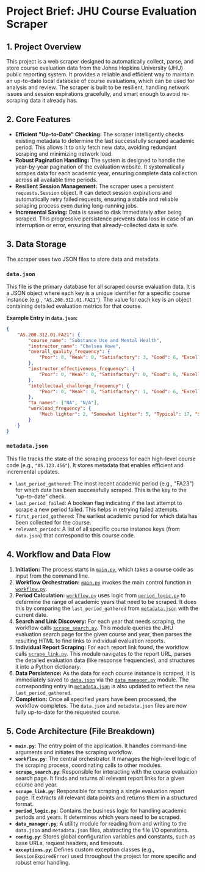 # Project Brief: JHU Course Evaluation Scraper

## 1. Project Overview

This project is a web scraper designed to automatically collect, parse, and store course evaluation data from the Johns Hopkins University (JHU) public reporting system. It provides a reliable and efficient way to maintain an up-to-date local database of course evaluations, which can be used for analysis and review. The scraper is built to be resilient, handling network issues and session expirations gracefully, and smart enough to avoid re-scraping data it already has.

## 2. Core Features

*   **Efficient "Up-to-Date" Checking:** The scraper intelligently checks existing metadata to determine the last successfully scraped academic period. This allows it to only fetch new data, avoiding redundant scraping and minimizing network load.
*   **Robust Pagination Handling:** The system is designed to handle the year-by-year pagination of the evaluation website. It systematically scrapes data for each academic year, ensuring complete data collection across all available time periods.
*   **Resilient Session Management:** The scraper uses a persistent `requests.Session` object. It can detect session expirations and automatically retry failed requests, ensuring a stable and reliable scraping process even during long-running jobs.
*   **Incremental Saving:** Data is saved to disk immediately after being scraped. This progressive persistence prevents data loss in case of an interruption or error, ensuring that already-collected data is safe.

## 3. Data Storage

The scraper uses two JSON files to store data and metadata.

### `data.json`

This file is the primary database for all scraped course evaluation data. It is a JSON object where each key is a unique identifier for a specific course instance (e.g., `"AS.200.312.01.FA21"`). The value for each key is an object containing detailed evaluation metrics for that course.

**Example Entry in `data.json`:**
```json
{
    "AS.200.312.01.FA21": {
        "course_name": "Substance Use and Mental Health",
        "instructor_name": "Chelsea Howe",
        "overall_quality_frequency": {
            "Poor": 0, "Weak": 0, "Satisfactory": 3, "Good": 6, "Excellent": 20
        },
        "instructor_effectiveness_frequency": {
            "Poor": 0, "Weak": 0, "Satisfactory": 0, "Good": 6, "Excellent": 22
        },
        "intellectual_challenge_frequency": {
            "Poor": 0, "Weak": 0, "Satisfactory": 1, "Good": 6, "Excellent": 21
        },
        "ta_names": ["NA", "N/A"],
        "workload_frequency": {
            "Much lighter": 2, "Somewhat lighter": 5, "Typical": 17, "Somewhat heavier": 3, "Much heavier": 0
        }
    }
}
```

### `metadata.json`

This file tracks the state of the scraping process for each high-level course code (e.g., `"AS.123.456"`). It stores metadata that enables efficient and incremental updates.

*   `last_period_gathered`: The most recent academic period (e.g., "FA23") for which data has been successfully scraped. This is the key to the "up-to-date" check.
*   `last_period_failed`: A boolean flag indicating if the last attempt to scrape a new period failed. This helps in retrying failed attempts.
*   `first_period_gathered`: The earliest academic period for which data has been collected for the course.
*   `relevant_periods`: A list of all specific course instance keys (from `data.json`) that correspond to this course code.

## 4. Workflow and Data Flow

1.  **Initiation:** The process starts in [`main.py`](main.py:1), which takes a course code as input from the command line.
2.  **Workflow Orchestration:** [`main.py`](main.py:1) invokes the main control function in [`workflow.py`](workflow.py:1).
3.  **Period Calculation:** [`workflow.py`](workflow.py:1) uses logic from [`period_logic.py`](period_logic.py:1) to determine the range of academic years that need to be scraped. It does this by comparing the `last_period_gathered` from [`metadata.json`](metadata.json:1) with the current date.
4.  **Search and Link Discovery:** For each year that needs scraping, the workflow calls [`scrape_search.py`](scrape_search.py:1). This module queries the JHU evaluation search page for the given course and year, then parses the resulting HTML to find links to individual evaluation reports.
5.  **Individual Report Scraping:** For each report link found, the workflow calls [`scrape_link.py`](scrape_link.py:1). This module navigates to the report URL, parses the detailed evaluation data (like response frequencies), and structures it into a Python dictionary.
6.  **Data Persistence:** As the data for each course instance is scraped, it is immediately saved to [`data.json`](data.json:1) via the [`data_manager.py`](data_manager.py:1) module. The corresponding entry in [`metadata.json`](metadata.json:1) is also updated to reflect the new `last_period_gathered`.
7.  **Completion:** Once all specified years have been processed, the workflow completes. The `data.json` and `metadata.json` files are now fully up-to-date for the requested course.

## 5. Code Architecture (File Breakdown)

*   **`main.py`**: The entry point of the application. It handles command-line arguments and initiates the scraping workflow.
*   **`workflow.py`**: The central orchestrator. It manages the high-level logic of the scraping process, coordinating calls to other modules.
*   **`scrape_search.py`**: Responsible for interacting with the course evaluation search page. It finds and returns all relevant report links for a given course and year.
*   **`scrape_link.py`**: Responsible for scraping a single evaluation report page. It extracts all relevant data points and returns them in a structured format.
*   **`period_logic.py`**: Contains the business logic for handling academic periods and years. It determines which years need to be scraped.
*   **`data_manager.py`**: A utility module for reading from and writing to the `data.json` and `metadata.json` files, abstracting the file I/O operations.
*   **`config.py`**: Stores global configuration variables and constants, such as base URLs, request headers, and timeouts.
*   **`exceptions.py`**: Defines custom exception classes (e.g., `SessionExpiredError`) used throughout the project for more specific and robust error handling.
